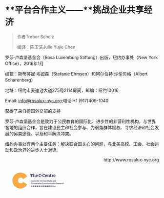 # **平台合作主义——**挑战企业共享经济 

> 作者Trebor Scholz
>
> 编译：陈玉洁Julie Yujie Chen

  


罗莎·卢森堡基金会（Rosa Luxemburg Stiftung）出版，纽约办事处（New York Office），2016年1月

编辑：斯蒂芬妮·埃姆森（Stefanie Ehmsen）和阿尔伯特·沙伦贝格（Albert Scharenberg）

地址：纽约市麦迪逊大道275号2114房间，邮编：纽约10016

Email: info@rosalux-nyc.org;电话:+1 \(917\)409-1040

获得了来自德国外交部的支持



罗莎·卢森堡基金会是致力于公民教育的国际化、进步性的非营利性机构，与世界各地的组织合作，旨在建设民主和社会参与、为弱势群体赋权、寻求经济和社会发展的另类途径、以及和平解决冲突。



纽约办事处有两个主要任务：解决联合国关心的问题，与北美高校、工会、社会运动和政治界的进步人士对话。

<p align="right">http://www.rosalux-nyc.org</p>

<img src="/assets/import.png" align="middle" />

